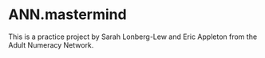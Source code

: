 # ANN.mastermind

This is a practice project by Sarah Lonberg-Lew and Eric Appleton from the Adult Numeracy Network.

